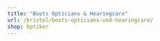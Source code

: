 ```yaml
---
title: "Boots Opticians & Hearingcare"
url: /bristol/boots-opticians-und-hearingcare/
shop: Optiker
---
```

